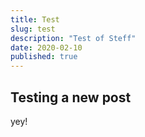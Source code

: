 ```yaml
---
title: Test
slug: test
description: "Test of Steff"
date: 2020-02-10
published: true
---
```


## Testing a new post

yey!
